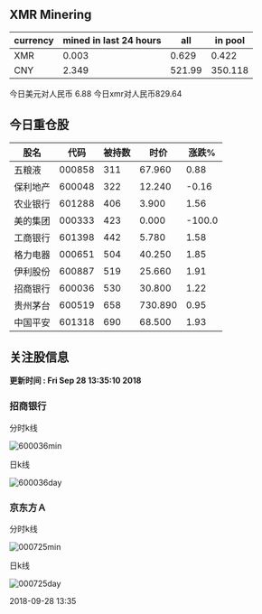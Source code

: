 ## XMR Minering

|currency|mined in last 24 hours|all|in pool|
|---|---|---|---|
|XMR|0.003|0.629|0.422|
|CNY|2.349|521.99|350.118|

今日美元对人民币 6.88	今日xmr对人民币829.64


## 今日重仓股 

|股名|代码|被持数|时价|涨跌%|
|---|---|---|---|---|
|五粮液|000858|311|67.960|0.88|
|保利地产|600048|322|12.240|-0.16|
|农业银行|601288|406|3.900|1.56|
|美的集团|000333|423|0.000|-100.0|
|工商银行|601398|442|5.780|1.58|
|格力电器|000651|504|40.250|1.85|
|伊利股份|600887|519|25.660|1.91|
|招商银行|600036|530|30.800|1.22|
|贵州茅台|600519|658|730.890|0.95|
|中国平安|601318|690|68.500|1.93|

## 关注股信息
**更新时间 : Fri Sep 28 13:35:10 2018**
### 招商银行 
分时k线

![600036min](http://image.sinajs.cn/newchart/min/n/sh600036.gif)

日k线

![600036day](http://image.sinajs.cn/newchart/daily/n/sh600036.gif)

### 京东方Ａ 
分时k线

![000725min](http://image.sinajs.cn/newchart/min/n/sz000725.gif)

日k线

![000725day](http://image.sinajs.cn/newchart/daily/n/sz000725.gif)

2018-09-28 13:35